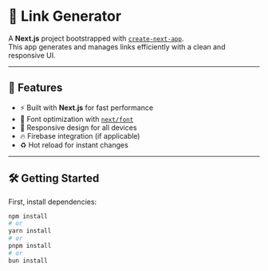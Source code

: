 # 🔗 Link Generator

A **Next.js** project bootstrapped with [`create-next-app`](https://github.com/vercel/next.js/tree/canary/packages/create-next-app).  
This app generates and manages links efficiently with a clean and responsive UI.

---

## 🚀 Features
- ⚡ Built with **Next.js** for fast performance
- 🎨 Font optimization with [`next/font`](https://nextjs.org/docs/basic-features/font-optimization)  
- 📱 Responsive design for all devices
- 🔥 Firebase integration (if applicable)
- ♻️ Hot reload for instant changes

---

## 🛠 Getting Started

First, install dependencies:
```bash
npm install
# or
yarn install
# or
pnpm install
# or
bun install
